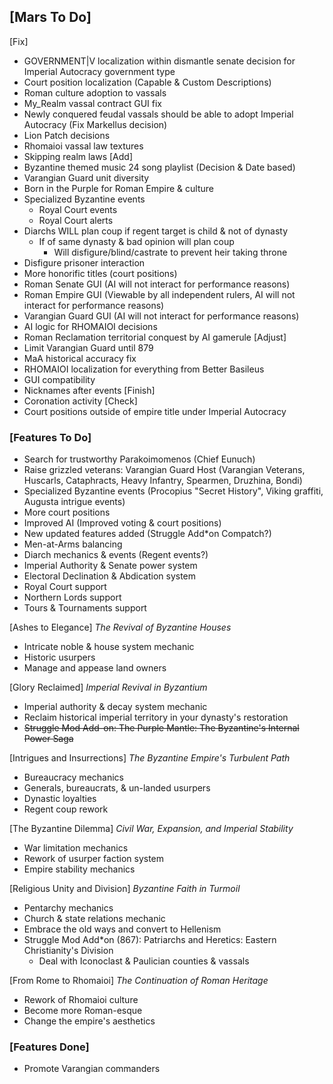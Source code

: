 ## [Mars To Do]

[Fix]
* GOVERNMENT|V localization within dismantle senate decision for Imperial Autocracy government type
* Court position localization (Capable & Custom Descriptions)
* Roman culture adoption to vassals
* My_Realm vassal contract GUI fix
* Newly conquered feudal vassals should be able to adopt Imperial Autocracy (Fix Markellus decision)
* Lion Patch decisions
* Rhomaioi vassal law textures
* Skipping realm laws
[Add]
* Byzantine themed music 24 song playlist (Decision & Date based)
* Varangian Guard unit diversity
* Born in the Purple for Roman Empire & culture
* Specialized Byzantine events
  * Royal Court events
  * Royal Court alerts
* Diarchs WILL plan coup if regent target is child & not of dynasty
  * If of same dynasty & bad opinion will plan coup
	* Will disfigure/blind/castrate to prevent heir taking throne
* Disfigure prisoner interaction
* More honorific titles (court positions)
* Roman Senate GUI (AI will not interact for performance reasons)
* Roman Empire GUI (Viewable by all independent rulers, AI will not interact for performance reasons)
* Varangian Guard GUI (AI will not interact for performance reasons)
* AI logic for RHOMAIOI decisions
* Roman Reclamation territorial conquest by AI gamerule
[Adjust]
* Limit Varangian Guard until 879
* MaA historical accuracy fix
* RHOMAIOI localization for everything from Better Basileus
* GUI compatibility 
* Nicknames after events
[Finish]
* Coronation activity
[Check]
* Court positions outside of empire title under Imperial Autocracy

### [Features To Do]
* Search for trustworthy Parakoimomenos (Chief Eunuch)
* Raise grizzled veterans: Varangian Guard Host (Varangian Veterans, Huscarls, Cataphracts, Heavy Infantry, Spearmen, Druzhina, Bondi)
* Specialized Byzantine events (Procopius "Secret History", Viking graffiti, Augusta intrigue events)
* More court positions
* Improved AI (Improved voting & court positions)
* New updated features added (Struggle Add*on Compatch?)
* Men-at-Arms balancing
* Diarch mechanics & events (Regent events?)
* Imperial Authority & Senate power system
* Electoral Declination & Abdication system
* Royal Court support
* Northern Lords support
* Tours & Tournaments support

[Ashes to Elegance] _The Revival of Byzantine Houses_
* Intricate noble & house system mechanic
* Historic usurpers
* Manage and appease land owners

[Glory Reclaimed] _Imperial Revival in Byzantium_
* Imperial authority & decay system mechanic
* Reclaim historical imperial territory in your dynasty's restoration
* ~~Struggle Mod Add-on: The Purple Mantle: The Byzantine's Internal Power Saga~~

[Intrigues and Insurrections] _The Byzantine Empire's Turbulent Path_
* Bureaucracy mechanics
* Generals, bureaucrats, & un-landed usurpers
* Dynastic loyalties
* Regent coup rework

[The Byzantine Dilemma] _Civil War, Expansion, and Imperial Stability_
* War limitation mechanics
* Rework of usurper faction system
* Empire stability mechanics

[Religious Unity and Division] _Byzantine Faith in Turmoil_
* Pentarchy mechanics
* Church & state relations mechanic
* Embrace the old ways and convert to Hellenism
* Struggle Mod Add*on (867): Patriarchs and Heretics: Eastern Christianity's Division
	* Deal with Iconoclast & Paulician counties & vassals
	
[From Rome to Rhomaioi] _The Continuation of Roman Heritage_
* Rework of Rhomaioi culture
* Become more Roman-esque
* Change the empire's aesthetics

### [Features Done]
* Promote Varangian commanders